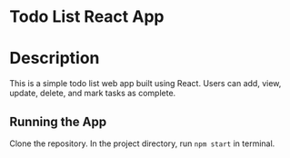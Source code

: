 # Todo List React App

# Description

This is a simple todo list web app built using React. Users can add, view, update, delete, and mark tasks as complete.

## Running the App

Clone the repository. In the project directory, run `npm start` in terminal.
